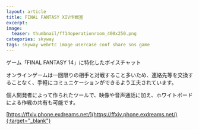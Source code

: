 ```yaml
---
layout: article
title: FINAL FANTASY XIV作戦室
excerpt: 
image:
  teaser: thumbnail/ff14operationroom_400x250.png
categories: skyway
tags: skyway webrtc image usercase conf share sns game
---
```


ゲーム「FINAL FANTASY 14」に特化したボイスチャット

オンラインゲームは一回限りの相手と対戦すること多いため、連絡先等を交換することなく、手軽にコミュニケーションができるよう工夫されています。

個人開発者によって作られたツールで、映像や音声通話に加え、ホワイトボードによる作戦の共有も可能です。

[https://ffxiv.phone.exdreams.net/](https://ffxiv.phone.exdreams.net/){:target="_blank"}
